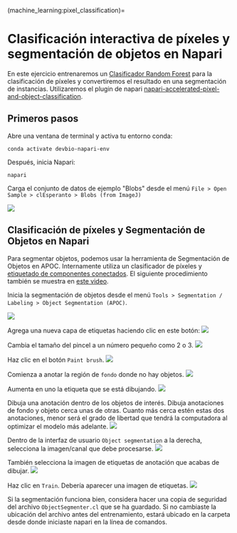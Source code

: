 (machine_learning:pixel_classification)=
# Clasificación interactiva de píxeles y segmentación de objetos en Napari

En este ejercicio entrenaremos un [Clasificador Random Forest](https://en.wikipedia.org/wiki/Random_forest) para la clasificación de píxeles y convertiremos el resultado en una segmentación de instancias.
Utilizaremos el plugin de napari [napari-accelerated-pixel-and-object-classification](https://www.napari-hub.org/plugins/napari-accelerated-pixel-and-object-classification).

## Primeros pasos

Abre una ventana de terminal y activa tu entorno conda:

```
conda activate devbio-napari-env
```

Después, inicia Napari:

```
napari
```

Carga el conjunto de datos de ejemplo "Blobs" desde el menú `File > Open Sample > clEsperanto > Blobs (from ImageJ)`

![](apoc1.png)

## Clasificación de píxeles y Segmentación de Objetos en Napari

Para segmentar objetos, podemos usar la herramienta de Segmentación de Objetos en APOC.
Internamente utiliza un clasificador de píxeles y [etiquetado de componentes conectados](https://en.wikipedia.org/wiki/Connected-component_labeling).
El siguiente procedimiento también se muestra en [este video](apoc_object_segmentation.mp4).

Inicia la segmentación de objetos desde el menú `Tools > Segmentation / Labeling > Object Segmentation (APOC)`.

![](apoc2.png)

Agrega una nueva capa de etiquetas haciendo clic en este botón:
![](apoc3.png)

Cambia el tamaño del pincel a un número pequeño como 2 o 3.
![](apoc4.png)

Haz clic en el botón `Paint brush`.
![](apoc5.png)

Comienza a anotar la región de `fondo` donde no hay objetos.
![](apoc6.png)

Aumenta en uno la etiqueta que se está dibujando.
![](apoc7.png)

Dibuja una anotación dentro de los objetos de interés. Dibuja anotaciones de fondo y objeto cerca unas de otras. Cuanto más cerca estén estas dos anotaciones, menor será el grado de libertad que tendrá la computadora al optimizar el modelo más adelante.
![](apoc8.png)

Dentro de la interfaz de usuario `Object segmentation` a la derecha, selecciona la imagen/canal que debe procesarse.
![](apoc9.png)

También selecciona la imagen de etiquetas de anotación que acabas de dibujar.
![](apoc10.png)

Haz clic en `Train`. Debería aparecer una imagen de etiquetas.
![](apoc11.png)

Si la segmentación funciona bien, considera hacer una copia de seguridad del archivo `ObjectSegmenter.cl` que se ha guardado.
Si no cambiaste la ubicación del archivo antes del entrenamiento, estará ubicado en la carpeta desde donde iniciaste napari en la línea de comandos.